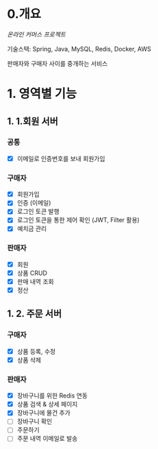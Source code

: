 # 0.개요
*온라인 커머스 프로젝트*

기술스택: Spring, Java, MySQL, Redis, Docker, AWS

판매자와 구매자 사이를 중개하는 서비스

# 1. 영역별 기능

## 1. 1.회원 서버

### 공통
- [x] 이메일로 인증번호를 보내 회원가입

### 구매자
- [x] 회원가입
- [x] 인증 (이메일)
- [x] 로그인 토큰 발행
- [x] 로그인 토큰을 통한 제어 확인 (JWT, Filter 활용)
- [x] 예치금 관리

### 판매자
- [x] 회원
- [x] 상품 CRUD
- [x] 판매 내역 조회
- [x] 정산

## 1. 2. 주문 서버

### 구매자
- [x] 상품 등록, 수정
- [x] 상품 삭제

### 판매자
- [x] 장바구니를 위한 Redis 연동
- [x] 상품 검색 & 상세 페이지
- [x] 장바구니에 물건 추가
- [ ] 장바구니 확인
- [ ] 주문하기
- [ ] 주문 내역 이메일로 발송
